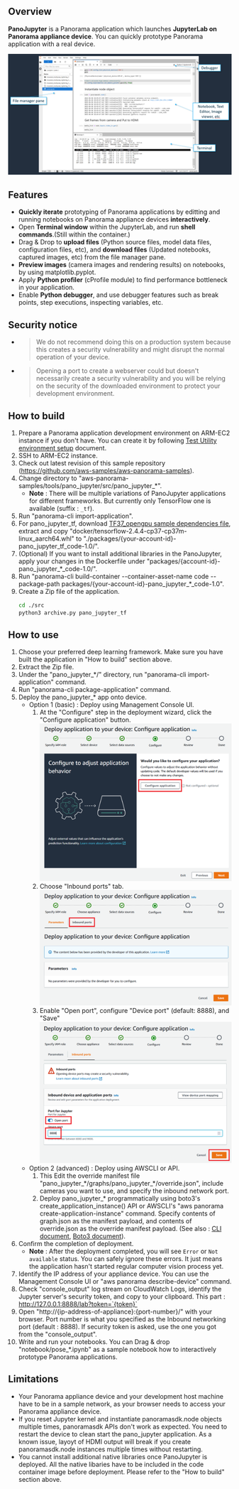 ## Overview

**PanoJupyter** is a Panorama application which launches **JupyterLab on Panorama appliance device**. You can quickly prototype Panorama application with a real device.

![](images/screenshot.png)

## Features

* **Quickly iterate** prototyping of Panorama applications by editting and running notebooks on Panorama appliance devices **interactively**.
* Open **Terminal window** within the JupyterLab, and run **shell commands**.(Still within the container.)
* Drag & Drop to **upload files** (Python source files, model data files, configuration files, etc), and **download files** (Updated notebooks, captured images, etc) from the file manager pane.
* **Preview images** (camera images and rendering results) on notebooks, by using matplotlib.pyplot.
* Apply **Python profiler** (cProfile module) to find performance bottleneck in your application.
* Enable **Python debugger**, and use debugger features such as break points, step executions, inspecting variables, etc.


## Security notice

* > We do not recommend doing this on a production system because this creates a security vulnerability and might disrupt the normal operation of your device.
* > Opening a port to create a webserver could but doesn't necessarily create a security vulnerability and you will be relying on the security of the downloaded environment to protect your development environment.


## How to build

1. Prepare a Panorama application development environment on ARM-EC2 instance if you don't have. You can create it by following [Test Utility environment setup](https://github.com/aws-samples/aws-panorama-samples/blob/main/docs/EnvironmentSetup.md) document.
1. SSH to ARM-EC2 instance.
1. Check out latest revision of this sample repository (https://github.com/aws-samples/aws-panorama-samples).
1. Change directory to "aws-panorama-samples/tools/pano_jupyter/src/pano_jupyter_\*".
    * **Note** : There will be multiple variations of PanoJupyter applications for different frameworks. But currently only TensorFlow one is available (suffix : `_tf`).
1. Run "panorama-cli import-application".
1. For pano_jupyter_tf, download [TF37_opengpu sample dependencies file](https://panorama-starter-kit.s3.amazonaws.com/public/v2/opengpusamples/TF_Sample/dependencies.zip), extract and copy "docker/tensorflow-2.4.4-cp37-cp37m-linux_aarch64.whl" to "./packages/{your-account-id}-pano_jupyter_tf_code-1.0/".
1. (Optional) If you want to install additional libraries in the PanoJupyter, apply your changes in the Dockerfile under "packages/{account-id}-pano_jupyter_\*_code-1.0/".
1. Run "panorama-cli build-container --container-asset-name code --package-path packages/{your-account-id}-pano_jupyter_\*_code-1.0".
1. Create a Zip file of the application.
    ``` bash
    cd ./src
    python3 archive.py pano_jupyter_tf
    ```


## How to use

1. Choose your preferred deep learning framework. Make sure you have built the application in "How to build" section above.
1. Extract the Zip file.
1. Under the "pano_jupyter_\*/" directory, run "panorama-cli import-application" command.
1. Run "panorama-cli package-application" command.
1. Deploy the pano_jupyter_\* app onto device.
    * Option 1 (basic) : Deploy using Management Console UI.
        1. At the "Configure" step in the deployment wizard, click the "Configure application" button. ![](images/configure_inbound_port_1.png)
        1. Choose "Inbound ports" tab. ![](images/configure_inbound_port_2.png)
        1. Enable "Open port", configure "Device port" (default: 8888), and "Save" ![](images/configure_inbound_port_3.png)
    * Option 2 (advanced) : Deploy using AWSCLI or API. 
        1. This Edit the override manifest file "pano_jupyter_\*/graphs/pano_jupyter_\*/override.json", include cameras you want to use, and specify the inbound network port.
        1. Deploy pano_jupyter_\* programmatically using boto3's create_application_instance() API or AWSCLI's "aws panorama create-application-instance" command. Specify contents of graph.json as the manifest payload, and contents of override.json as the override manifest payload. (See also : [CLI document](https://docs.aws.amazon.com/cli/latest/reference/panorama/create-application-instance.html), [Boto3 document](https://boto3.amazonaws.com/v1/documentation/api/latest/reference/services/panorama.html#Panorama.Client.create_application_instance)).
1. Confirm the completion of deployment.
    * **Note** : After the deployment completed, you will see `Error` or `Not available` status. You can safely ignore these errors. It just means the application hasn't started regular computer vision process yet.
1. Identify the IP address of your appliance device. You can use the Management Console UI or "aws panorama describe-device" command.
1. Check "console_output" log stream on CloudWatch Logs, identify the Jupyter server's security token, and copy to your clipboard. This part : http://127.0.0.1:8888/lab?token=`{token}`
1. Open "http://{ip-address-of-appliance}:{port-number}/" with your browser. Port number is what you specified as the Inbound networking port (default : 8888). If security token is asked, use the one you got from the "console_output".
1. Write and run your notebooks. You can Drag & drop "notebook/pose_\*.ipynb" as a sample notebook how to interactively prototype Panorama applications.


## Limitations

* Your Panorama appliance device and your development host machine have to be in a sample network, as your browser needs to access your Panorama appliance device.
* If you reset Jupyter kernel and instantiate panoramasdk.node objects multiple times, panoramasdk APIs don't work as expected. You need to restart the device to clean start the pano_jupyter application. As a known issue, layoyt of HDMI output will break if you create panoramasdk.node instances multiple times without restarting.
* You cannot install additional native libraries once PanoJupyter is deployed. All the native libaries have to be included in the code container image before deployment. Please refer to the "How to build" section above.

